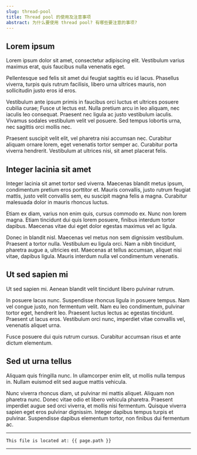 ```yaml
---
slug: thread-pool
title: Thread pool 的使用及注意事项
abstract: 为什么要使用 thread pool? 有哪些要注意的事项?
---
```


## Lorem ipsum

Lorem ipsum dolor sit amet, consectetur adipiscing elit. Vestibulum varius maximus erat, quis faucibus nulla venenatis eget. 

Pellentesque sed felis sit amet dui feugiat sagittis eu id lacus. Phasellus viverra, turpis quis rutrum facilisis, libero urna ultrices mauris, non sollicitudin justo eros id eros. 

Vestibulum ante ipsum primis in faucibus orci luctus et ultrices posuere cubilia curae; Fusce ut lectus est. Nulla pretium arcu in leo aliquam, nec iaculis leo consequat. Praesent nec ligula ac justo vestibulum iaculis. Vivamus sodales vestibulum velit vel posuere. Sed tempus lobortis urna, nec sagittis orci mollis nec. 

Praesent suscipit velit elit, vel pharetra nisi accumsan nec. Curabitur aliquam ornare lorem, eget venenatis tortor semper ac. Curabitur porta viverra hendrerit. Vestibulum at ultrices nisi, sit amet placerat felis.

## Integer lacinia sit amet

Integer lacinia sit amet tortor sed viverra. Maecenas blandit metus ipsum, condimentum pretium eros porttitor et. Mauris convallis, justo rutrum feugiat mattis, justo velit convallis sem, eu suscipit magna felis a magna. Curabitur malesuada dolor in mauris rhoncus luctus.

Etiam ex diam, varius non enim quis, cursus commodo ex. Nunc non lorem magna. Etiam tincidunt dui quis lorem posuere, finibus interdum tortor dapibus. Maecenas vitae dui eget dolor egestas maximus vel ac ligula. 

Donec in blandit nisl. Maecenas vel metus non sem dignissim vestibulum. Praesent a tortor nulla. Vestibulum eu ligula orci. Nam a nibh tincidunt, pharetra augue a, ultricies est. Maecenas at tellus accumsan, aliquet nisi vitae, dapibus ligula. Mauris interdum nulla vel condimentum venenatis.

## Ut sed sapien mi

Ut sed sapien mi. Aenean blandit velit tincidunt libero pulvinar rutrum. 

In posuere lacus nunc. Suspendisse rhoncus ligula in posuere tempus. Nam vel congue justo, non fermentum velit. Nam eu leo condimentum, pulvinar tortor eget, hendrerit leo. Praesent luctus lectus ac egestas tincidunt. Praesent ut lacus eros. Vestibulum orci nunc, imperdiet vitae convallis vel, venenatis aliquet urna. 

Fusce posuere dui quis rutrum cursus. Curabitur accumsan risus et ante dictum elementum.


## Sed ut urna tellus

Aliquam quis fringilla nunc. In ullamcorper enim elit, ut mollis nulla tempus in. Nullam euismod elit sed augue mattis vehicula. 

Nunc viverra rhoncus diam, ut pulvinar mi mattis aliquet. Aliquam non pharetra nunc. Donec vitae odio et libero vehicula pharetra. Praesent imperdiet augue sed orci viverra, et mollis nisi fermentum. Quisque viverra sapien eget eros pulvinar dignissim. Integer dapibus tempus turpis et pulvinar. Suspendisse dapibus elementum tortor, non finibus dui fermentum ac.

---
```
This file is located at: {{ page.path }}
```
---
